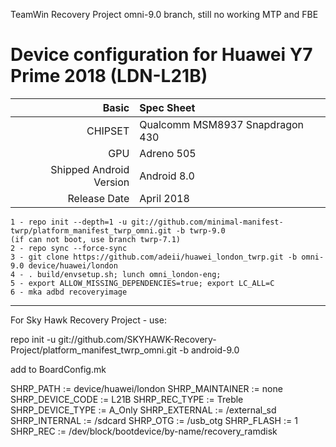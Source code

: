 TeamWin Recovery Project
omni-9.0 branch, still no working MTP and FBE

Device configuration for Huawei Y7 Prime 2018 (LDN-L21B)
=====================================================

Basic   | Spec Sheet
-------:|:-------------------------
CHIPSET | Qualcomm MSM8937 Snapdragon 430
GPU     | Adreno 505
Shipped Android Version | Android 8.0
Release Date | April 2018

    1 - repo init --depth=1 -u git://github.com/minimal-manifest-twrp/platform_manifest_twrp_omni.git -b twrp-9.0
    (if can not boot, use branch twrp-7.1)
    2 - repo sync --force-sync
    3 - git clone https://github.com/adeii/huawei_london_twrp.git -b omni-9.0 device/huawei/london
    4 - . build/envsetup.sh; lunch omni_london-eng;
    5 - export ALLOW_MISSING_DEPENDENCIES=true; export LC_ALL=C
    6 - mka adbd recoveryimage
-----

For Sky Hawk Recovery Project - use:

repo init -u git://github.com/SKYHAWK-Recovery-Project/platform_manifest_twrp_omni.git -b android-9.0

add to BoardConfig.mk

SHRP_PATH := device/huawei/london
SHRP_MAINTAINER := none
SHRP_DEVICE_CODE := L21B
SHRP_REC_TYPE := Treble
SHRP_DEVICE_TYPE := A_Only
SHRP_EXTERNAL := /external_sd
SHRP_INTERNAL := /sdcard
SHRP_OTG := /usb_otg
SHRP_FLASH := 1
SHRP_REC := /dev/block/bootdevice/by-name/recovery_ramdisk
